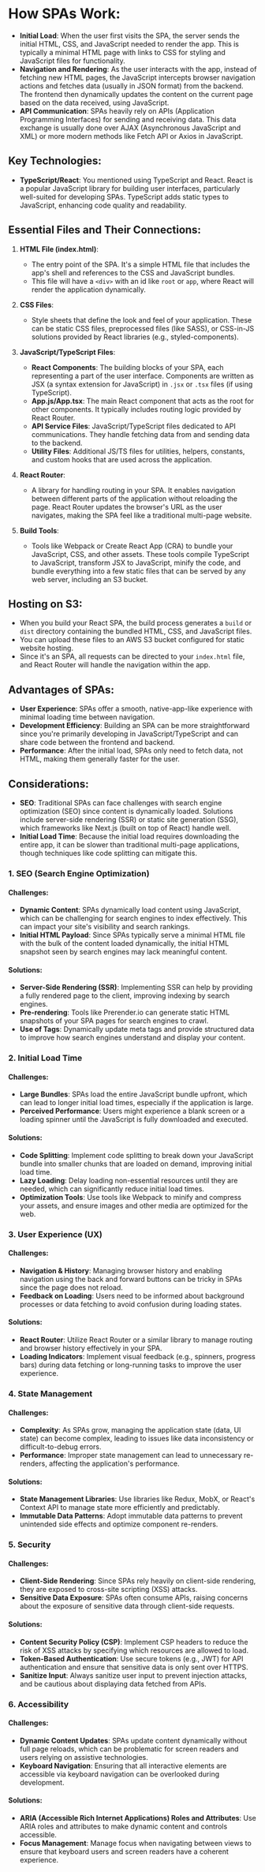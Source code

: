 # How SPAs Work:

- **Initial Load**: When the user first visits the SPA, the server sends the initial HTML, CSS, and JavaScript needed to render the app. This is typically a minimal HTML page with links to CSS for styling and JavaScript files for functionality.
- **Navigation and Rendering**: As the user interacts with the app, instead of fetching new HTML pages, the JavaScript intercepts browser navigation actions and fetches data (usually in JSON format) from the backend. The frontend then dynamically updates the content on the current page based on the data received, using JavaScript.
- **API Communication**: SPAs heavily rely on APIs (Application Programming Interfaces) for sending and receiving data. This data exchange is usually done over AJAX (Asynchronous JavaScript and XML) or more modern methods like Fetch API or Axios in JavaScript.

## Key Technologies:

- **TypeScript/React**: You mentioned using TypeScript and React. React is a popular JavaScript library for building user interfaces, particularly well-suited for developing SPAs. TypeScript adds static types to JavaScript, enhancing code quality and readability.

## Essential Files and Their Connections:

1. **HTML File (index.html)**:
   - The entry point of the SPA. It's a simple HTML file that includes the app's shell and references to the CSS and JavaScript bundles.
   - This file will have a `<div>` with an id like `root` or `app`, where React will render the application dynamically.

2. **CSS Files**:
   - Style sheets that define the look and feel of your application. These can be static CSS files, preprocessed files (like SASS), or CSS-in-JS solutions provided by React libraries (e.g., styled-components).

3. **JavaScript/TypeScript Files**:
   - **React Components**: The building blocks of your SPA, each representing a part of the user interface. Components are written as JSX (a syntax extension for JavaScript) in `.jsx` or `.tsx` files (if using TypeScript).
   - **App.js/App.tsx**: The main React component that acts as the root for other components. It typically includes routing logic provided by React Router.
   - **API Service Files**: JavaScript/TypeScript files dedicated to API communications. They handle fetching data from and sending data to the backend.
   - **Utility Files**: Additional JS/TS files for utilities, helpers, constants, and custom hooks that are used across the application.

4. **React Router**:
   - A library for handling routing in your SPA. It enables navigation between different parts of the application without reloading the page. React Router updates the browser's URL as the user navigates, making the SPA feel like a traditional multi-page website.

5. **Build Tools**:
   - Tools like Webpack or Create React App (CRA) to bundle your JavaScript, CSS, and other assets. These tools compile TypeScript to JavaScript, transform JSX to JavaScript, minify the code, and bundle everything into a few static files that can be served by any web server, including an S3 bucket.

## Hosting on S3:

- When you build your React SPA, the build process generates a `build` or `dist` directory containing the bundled HTML, CSS, and JavaScript files.
- You can upload these files to an AWS S3 bucket configured for static website hosting.
- Since it's an SPA, all requests can be directed to your `index.html` file, and React Router will handle the navigation within the app.

## Advantages of SPAs:

- **User Experience**: SPAs offer a smooth, native-app-like experience with minimal loading time between navigation.
- **Development Efficiency**: Building an SPA can be more straightforward since you're primarily developing in JavaScript/TypeScript and can share code between the frontend and backend.
- **Performance**: After the initial load, SPAs only need to fetch data, not HTML, making them generally faster for the user.

## Considerations:

- **SEO**: Traditional SPAs can face challenges with search engine optimization (SEO) since content is dynamically loaded. Solutions include server-side rendering (SSR) or static site generation (SSG), which frameworks like Next.js (built on top of React) handle well.
- **Initial Load Time**: Because the initial load requires downloading the entire app, it can be slower than traditional multi-page applications, though techniques like code splitting can mitigate this.


### 1. **SEO (Search Engine Optimization)**

#### Challenges:
- **Dynamic Content**: SPAs dynamically load content using JavaScript, which can be challenging for search engines to index effectively. This can impact your site's visibility and search rankings.
- **Initial HTML Payload**: Since SPAs typically serve a minimal HTML file with the bulk of the content loaded dynamically, the initial HTML snapshot seen by search engines may lack meaningful content.

#### Solutions:
- **Server-Side Rendering (SSR)**: Implementing SSR can help by providing a fully rendered page to the client, improving indexing by search engines.
- **Pre-rendering**: Tools like Prerender.io can generate static HTML snapshots of your SPA pages for search engines to crawl.
- **Use of <meta> Tags**: Dynamically update meta tags and provide structured data to improve how search engines understand and display your content.

### 2. **Initial Load Time**

#### Challenges:
- **Large Bundles**: SPAs load the entire JavaScript bundle upfront, which can lead to longer initial load times, especially if the application is large.
- **Perceived Performance**: Users might experience a blank screen or a loading spinner until the JavaScript is fully downloaded and executed.

#### Solutions:
- **Code Splitting**: Implement code splitting to break down your JavaScript bundle into smaller chunks that are loaded on demand, improving initial load time.
- **Lazy Loading**: Delay loading non-essential resources until they are needed, which can significantly reduce initial load times.
- **Optimization Tools**: Use tools like Webpack to minify and compress your assets, and ensure images and other media are optimized for the web.

### 3. **User Experience (UX)**

#### Challenges:
- **Navigation & History**: Managing browser history and enabling navigation using the back and forward buttons can be tricky in SPAs since the page does not reload.
- **Feedback on Loading**: Users need to be informed about background processes or data fetching to avoid confusion during loading states.

#### Solutions:
- **React Router**: Utilize React Router or a similar library to manage routing and browser history effectively in your SPA.
- **Loading Indicators**: Implement visual feedback (e.g., spinners, progress bars) during data fetching or long-running tasks to improve the user experience.

### 4. **State Management**

#### Challenges:
- **Complexity**: As SPAs grow, managing the application state (data, UI state) can become complex, leading to issues like data inconsistency or difficult-to-debug errors.
- **Performance**: Improper state management can lead to unnecessary re-renders, affecting the application's performance.

#### Solutions:
- **State Management Libraries**: Use libraries like Redux, MobX, or React's Context API to manage state more efficiently and predictably.
- **Immutable Data Patterns**: Adopt immutable data patterns to prevent unintended side effects and optimize component re-renders.

### 5. **Security**

#### Challenges:
- **Client-Side Rendering**: Since SPAs rely heavily on client-side rendering, they are exposed to cross-site scripting (XSS) attacks.
- **Sensitive Data Exposure**: SPAs often consume APIs, raising concerns about the exposure of sensitive data through client-side requests.

#### Solutions:
- **Content Security Policy (CSP)**: Implement CSP headers to reduce the risk of XSS attacks by specifying which resources are allowed to load.
- **Token-Based Authentication**: Use secure tokens (e.g., JWT) for API authentication and ensure that sensitive data is only sent over HTTPS.
- **Sanitize Input**: Always sanitize user input to prevent injection attacks, and be cautious about displaying data fetched from APIs.

### 6. **Accessibility**

#### Challenges:
- **Dynamic Content Updates**: SPAs update content dynamically without full page reloads, which can be problematic for screen readers and users relying on assistive technologies.
- **Keyboard Navigation**: Ensuring that all interactive elements are accessible via keyboard navigation can be overlooked during development.

#### Solutions:
- **ARIA (Accessible Rich Internet Applications) Roles and Attributes**: Use ARIA roles and attributes to make dynamic content and controls accessible.
- **Focus Management**: Manage focus when navigating between views to ensure that keyboard users and screen readers have a coherent experience.
